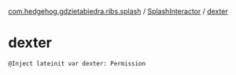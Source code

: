 [com.hedgehog.gdzietabiedra.ribs.splash](../index.md) / [SplashInteractor](index.md) / [dexter](./dexter.md)

# dexter

`@Inject lateinit var dexter: Permission`